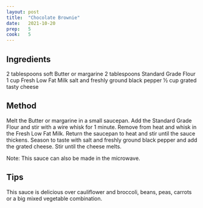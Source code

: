 ```yaml
---
layout: post
title:  "Chocolate Brownie"
date:   2021-10-20
prep:   5
cook:   5
---
```


## Ingredients

2 tablespoons soft Butter or margarine
2 tablespoons Standard Grade Flour
1 cup Fresh Low Fat Milk
salt and freshly ground black pepper
½ cup grated tasty cheese

## Method

Melt the Butter or margarine in a small saucepan. Add the Standard Grade Flour and stir with a wire whisk for 1 minute.
Remove from heat and whisk in the Fresh Low Fat Milk.
Return the saucepan to heat and stir until the sauce thickens.
Season to taste with salt and freshly ground black pepper and add the grated cheese. Stir until the cheese melts.

Note: This sauce can also be made in the microwave.

## Tips
This sauce is delicious over cauliflower and broccoli, beans, peas, carrots or a big mixed vegetable combination.

